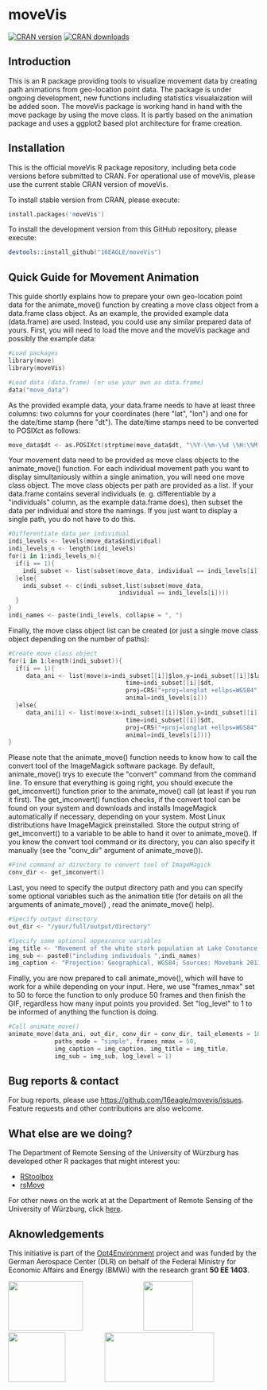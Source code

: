 # moveVis
[![CRAN version](https://www.r-pkg.org/badges/version/moveVis)](https://CRAN.R-project.org/package=moveVis)
[![CRAN downloads](https://cranlogs.r-pkg.org/badges/last-month/moveVis?color=brightgreen)](https://CRAN.R-project.org/package=moveVis)

## Introduction

This is an R package providing tools to visualize movement data by creating path animations from geo-location point data. The package is under ongoing development, new functions including statistics visualaization will be added soon. The moveVis package is working hand in hand with the move package by using the move class. It is partly based on the animation package and uses a ggplot2 based plot architecture for frame creation.

## Installation

This is the official moveVis R package repository, including beta code versions before submitted to CRAN. For operational use of moveVis, please use the current stable CRAN version of moveVis.

To install stable version from CRAN, please execute:

```s
install.packages('moveVis')
```

To install the development version from this GitHub repository, please execute:

```s
devtools::install_github("16EAGLE/moveVis")
```

## Quick Guide for Movement Animation

This guide shortly explains how to prepare your own geo-location point data for the animate_move() function by creating a move class object from a data.frame class object. As an example, the provided example data (data.frame) are used. Instead, you could use any similar prepared data of yours. First, you will need to load the move and the moveVis package and possibly the example data:

```s
#Load packages
library(move)
library(moveVis)

#Load data (data.frame) (or use your own as data.frame)
data("move_data")
```

As the provided example data, your data.frame needs to have at least three columns: two columns for your coordinates (here "lat", "lon") and one for the date/time stamp (here "dt"). The date/time stamps need to be converted to POSIXct as follows:

```s
move_data$dt <- as.POSIXct(strptime(move_data$dt, "\%Y-\%m-\%d \%H:\%M:\%S", tz = "UTC"))
```

Your movement data need to be provided as move class objects to the animate_move() function. For each individual movement path you want to display simultaniously within a single animation, you will need one move class object. The move class objects per path are provided as a list. If your data.frame contains several individuals (e. g. differentiable by a "individuals" column, as the example data.frame does), then subset the data per individual and store the namings. If you just want to display a single path, you do not have to do this.

```s
#Differentiate data per individual
indi_levels <- levels(move_data$individual)
indi_levels_n <- length(indi_levels)
for(i in 1:indi_levels_n){
  if(i == 1){
    indi_subset <- list(subset(move_data, individual == indi_levels[i]))
  }else{
    indi_subset <- c(indi_subset,list(subset(move_data,
                               individual == indi_levels[i])))
  }
}
indi_names <- paste(indi_levels, collapse = ", ")
```

Finally, the move class object list can be created (or just a single move class object depending on the number of paths):

```s
#Create move class object
for(i in 1:length(indi_subset)){
  if(i == 1){
     data_ani <- list(move(x=indi_subset[[i]]$lon,y=indi_subset[[i]]$lat,
                                 time=indi_subset[[i]]$dt,
                                 proj=CRS("+proj=longlat +ellps=WGS84"),
                                 animal=indi_levels[i]))
  }else{
     data_ani[i] <- list(move(x=indi_subset[[i]]$lon,y=indi_subset[[i]]$lat,
                                 time=indi_subset[[i]]$dt,
                                 proj=CRS("+proj=longlat +ellps=WGS84"),
                                 animal=indi_levels[i]))}
}
```

Please note that the animate_move() function needs to know how to call the convert tool of the ImageMagick software package. By default, animate_move() trys to execute the "convert" command from the command line. To ensure that everything is going right, you should execute the get_imconvert() function prior to the animate_move() call (at least if you run it first). The get_imconvert() function checks, if the convert tool can be found on your system and downloads and installs ImageMagick automatically if necessary, depending on your system. Most Linux distributions have ImageMagick preinstalled. Store the output string of get_imconvert() to a variable to be able to hand it over to animate_move(). If you know the convert tool command or its directory, you can also specify it manually (see the "conv_dir" argument of animate_move()).

```s
#Find command or directory to convert tool of ImageMagick
conv_dir <- get_imconvert()
```

Last, you need to specify the output directory path and you can specify some optional variables such as the animation title (for details on all the arguments of animate_move() , read the animate_move() help).

```s
#Specify output directory
out_dir <- "/your/full/output/directory"

#Specify some optional appearance variables
img_title <- "Movement of the white stork population at Lake Constance, Germany"
img_sub <- paste0("including individuals ",indi_names)
img_caption <- "Projection: Geographical, WGS84; Sources: Movebank 2013; Google Maps"
```

Finally, you are now prepared to call animate_move(), which will have to work for a while depending on your input. Here, we use "frames_nmax" set to 50 to force the function to only produce 50 frames and then finish the GIF, regardless how many  input points you provided. Set "log_level" to 1 to be informed of anything the function is doing.

```s
#Call animate_move()
animate_move(data_ani, out_dir, conv_dir = conv_dir, tail_elements = 10,
             paths_mode = "simple", frames_nmax = 50,
             img_caption = img_caption, img_title = img_title,
             img_sub = img_sub, log_level = 1)
```

## Bug reports & contact

For bug reports, please use <https://github.com/16eagle/movevis/issues>. Feature requests and other contributions are also welcome.

## What else are we doing?

The Department of Remote Sensing of the University of Würzburg has developed other R packages that might interest you:
 * <a target="_blank" href="http://bleutner.github.io/RStoolbox/">RStoolbox</a>
 * <a target="_blank" href="https://github.com/RRemelgado/rsMove/">rsMove</a>

For other news on the work at at the Department of Remote Sensing of the University of Würzburg, click <a target="_blank" href="http://remote-sensing.eu/">here</a>.

## Aknowledgements
          
This initiative is part of the <a target="_blank" href="http://www.fernerkundung.geographie.uni-wuerzburg.de/en/lehrstuehle_und_arbeitsgruppen/department_of_remote_sensing/research/projects/current_projects/opt4environment//">Opt4Environment</a> project and was funded by the German Aerospace Center (DLR) on behalf of the Federal Ministry for Economic Affairs and Energy (BMWi) with the research grant <b>50 EE 1403</b>.

<p align="justify"><img width="150" height="100" src="https://www.uni-wuerzburg.de/typo3conf/ext/uw_sitepackage/Resources/Public/Images/uni-wuerzburg-logo.svg">&nbsp;&nbsp;&nbsp;&nbsp;&nbsp;&nbsp;&nbsp;&nbsp;&nbsp;&nbsp;&nbsp;&nbsp;&nbsp;&nbsp;&nbsp;&nbsp;&nbsp;&nbsp;&nbsp;&nbsp;<img width="100" height="100" src="http://remote-sensing.eu/wp-content/uploads/2016/05/eagle_master_full_noText.png">&nbsp;&nbsp;&nbsp;&nbsp;&nbsp;&nbsp;&nbsp;&nbsp;&nbsp;&nbsp;&nbsp;&nbsp;&nbsp;&nbsp;&nbsp;&nbsp;&nbsp;&nbsp;&nbsp;&nbsp;&nbsp;&nbsp;<img width="115" height="100" src="https://upload.wikimedia.org/wikipedia/commons/thumb/f/f5/DLR_Logo.svg/744px-DLR_Logo.svg.png">&nbsp;&nbsp;&nbsp;&nbsp;&nbsp;&nbsp;&nbsp;&nbsp;&nbsp;&nbsp;&nbsp;&nbsp;&nbsp;&nbsp;&nbsp;&nbsp;&nbsp;&nbsp;&nbsp;&nbsp;<img width="220" height="100" src="https://encrypted-tbn0.gstatic.com/images?q=tbn:ANd9GcRX92Q6lhYFo0Rv7p7Y3obqFXsxRyjXMNKSJ_q9bAvXYdFd5wOF3Q">
</p>

